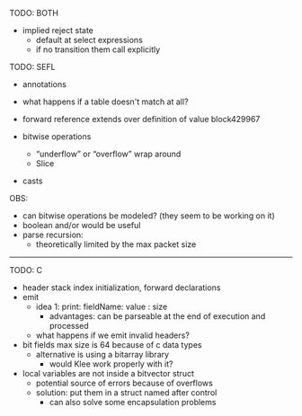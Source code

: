 TODO: BOTH

- implied reject state
    - default at select expressions
    - if no transition them call explicitly

TODO: SEFL

- annotations

- what happens if a table doesn't match at all?

-  forward reference extends over definition of value block429967

- bitwise operations
    - “underflow” or “overflow” wrap around
    - Slice
- casts


OBS:

- can bitwise operations be modeled? (they seem to be working on it)
- boolean and/or would be useful
- parse recursion:
    - theoretically limited by the max packet size


---------------------------------------------------------------------------------------------------

TODO: C


- header stack index initialization, forward declarations
- emit
    - idea 1: print: fieldName: value : size 
        - advantages: can be parseable at the end of execution and processed
    - what happens if we emit invalid headers?
- bit fields max size is 64 because of c data types
    -  alternative is using a bitarray library
        - would Klee work properly with it?
- local variables are not inside a bitvector struct
    - potential source of errors because of overflows
    - solution: put them in a struct named after control
        - can also solve some encapsulation problems